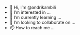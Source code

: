 - 👋 Hi, I’m @andrikambili
- 👀 I’m interested in ...
- 🌱 I’m currently learning ...
- 💞️ I’m looking to collaborate on ...
- 📫 How to reach me ...

<!---
andrikambili/andrikambili is a ✨ special ✨ repository because its `README.md` (this file) appears on your GitHub profile.
You can click the Preview link to take a look at your changes.
--->
